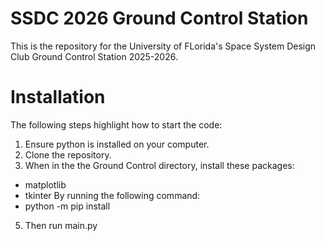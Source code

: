# SSDC 2026 Ground Control Station 
This is the repository for the University of FLorida's Space System Design Club Ground Control Station 2025-2026.

# Installation
The following steps highlight how to start the code:
1. Ensure python is installed on your computer.
2. Clone the repository. 
3. When in the the Ground Control directory, install these packages:
  - matplotlib
  - tkinter
By running the following command:
   - python -m pip install <the package name>
5. Then run main.py




